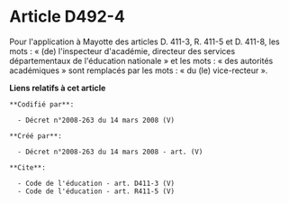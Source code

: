 # Article D492-4

Pour l'application à Mayotte des articles D. 411-3, R. 411-5 et D. 411-8, les mots : « (de) l'inspecteur d'académie,
directeur des services départementaux de l'éducation nationale » et les mots : « des autorités académiques » sont remplacés
par les mots : « du (le) vice-recteur ».

**Liens relatifs à cet article**

	**Codifié par**:

	  - Décret n°2008-263 du 14 mars 2008 (V)

	**Créé par**:

	  - Décret n°2008-263 du 14 mars 2008 - art. (V)

	**Cite**:

	  - Code de l'éducation - art. D411-3 (V)
	  - Code de l'éducation - art. R411-5 (V)
